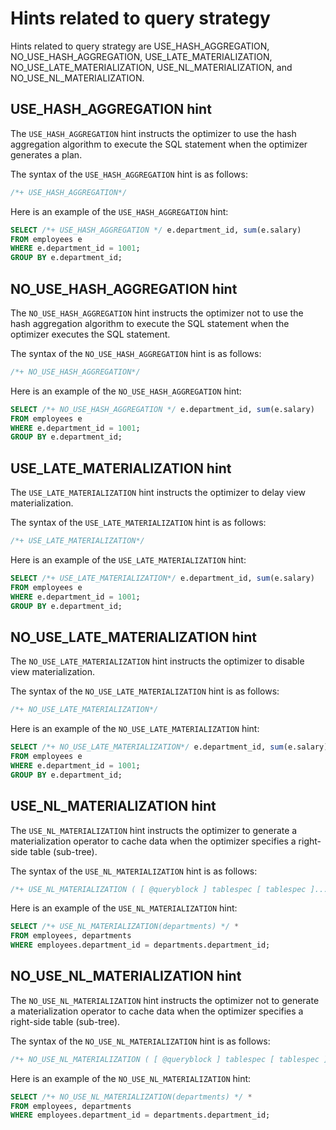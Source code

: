 # Hints related to query strategy

Hints related to query strategy are USE_HASH_AGGREGATION, NO_USE_HASH_AGGREGATION, USE_LATE_MATERIALIZATION, NO_USE_LATE_MATERIALIZATION, USE_NL_MATERIALIZATION, and NO_USE_NL_MATERIALIZATION.

## USE_HASH_AGGREGATION hint

The `USE_HASH_AGGREGATION` hint instructs the optimizer to use the hash aggregation algorithm to execute the SQL statement when the optimizer generates a plan.

The syntax of the `USE_HASH_AGGREGATION` hint is as follows:

```sql
/*+ USE_HASH_AGGREGATION*/
```

Here is an example of the `USE_HASH_AGGREGATION` hint:

```sql
SELECT /*+ USE_HASH_AGGREGATION */ e.department_id, sum(e.salary)
FROM employees e
WHERE e.department_id = 1001;
GROUP BY e.department_id;
```

## NO_USE_HASH_AGGREGATION hint

The `NO_USE_HASH_AGGREGATION` hint instructs the optimizer not to use the hash aggregation algorithm to execute the SQL statement when the optimizer executes the SQL statement.

The syntax of the `NO_USE_HASH_AGGREGATION` hint is as follows:

```sql
/*+ NO_USE_HASH_AGGREGATION*/
```

Here is an example of the `NO_USE_HASH_AGGREGATION` hint:

```sql
SELECT /*+ NO_USE_HASH_AGGREGATION */ e.department_id, sum(e.salary)
FROM employees e
WHERE e.department_id = 1001;
GROUP BY e.department_id;
```

## USE_LATE_MATERIALIZATION hint

The `USE_LATE_MATERIALIZATION` hint instructs the optimizer to delay view materialization.

The syntax of the `USE_LATE_MATERIALIZATION` hint is as follows:

```sql
/*+ USE_LATE_MATERIALIZATION*/
```

Here is an example of the `USE_LATE_MATERIALIZATION` hint:

```sql
SELECT /*+ USE_LATE_MATERIALIZATION*/ e.department_id, sum(e.salary)
FROM employees e
WHERE e.department_id = 1001;
GROUP BY e.department_id;
```

## NO_USE_LATE_MATERIALIZATION hint

The `NO_USE_LATE_MATERIALIZATION` hint instructs the optimizer to disable view materialization.

The syntax of the `NO_USE_LATE_MATERIALIZATION` hint is as follows:

```sql
/*+ NO_USE_LATE_MATERIALIZATION*/
```

Here is an example of the `NO_USE_LATE_MATERIALIZATION` hint:

```sql
SELECT /*+ NO_USE_LATE_MATERIALIZATION*/ e.department_id, sum(e.salary)
FROM employees e
WHERE e.department_id = 1001;
GROUP BY e.department_id;
```

## USE_NL_MATERIALIZATION hint

The `USE_NL_MATERIALIZATION` hint instructs the optimizer to generate a materialization operator to cache data when the optimizer specifies a right-side table (sub-tree).

The syntax of the `USE_NL_MATERIALIZATION` hint is as follows:

```sql
/*+ USE_NL_MATERIALIZATION ( [ @queryblock ] tablespec [ tablespec ]... ) */
```

Here is an example of the `USE_NL_MATERIALIZATION` hint:

```sql
SELECT /*+ USE_NL_MATERIALIZATION(departments) */ *
FROM employees, departments
WHERE employees.department_id = departments.department_id;
```

## NO_USE_NL_MATERIALIZATION hint

The `NO_USE_NL_MATERIALIZATION` hint instructs the optimizer not to generate a materialization operator to cache data when the optimizer specifies a right-side table (sub-tree).

The syntax of the `NO_USE_NL_MATERIALIZATION` hint is as follows:

```sql
/*+ NO_USE_NL_MATERIALIZATION ( [ @queryblock ] tablespec [ tablespec ]... ) */
```

Here is an example of the `NO_USE_NL_MATERIALIZATION` hint:

```sql
SELECT /*+ NO_USE_NL_MATERIALIZATION(departments) */ *
FROM employees, departments
WHERE employees.department_id = departments.department_id;
```
